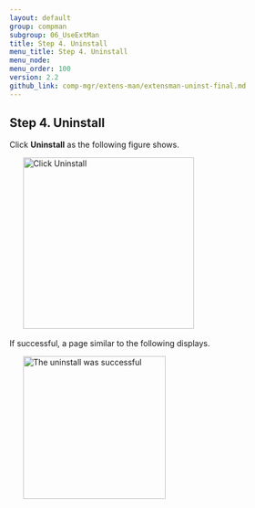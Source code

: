```yaml
---
layout: default 
group: compman
subgroup: 06_UseExtMan
title: Step 4. Uninstall
menu_title: Step 4. Uninstall
menu_node: 
menu_order: 100
version: 2.2
github_link: comp-mgr/extens-man/extensman-uninst-final.md
---
```


## Step 4. Uninstall
Click **Uninstall** as the following figure shows.

&nbsp;&nbsp;&nbsp;&nbsp;&nbsp;&nbsp;<img src="{{ site.baseurl }}common/images/extensman_uninst2.png" width="300px" alt="Click Uninstall">

If successful, a page similar to the following displays.

&nbsp;&nbsp;&nbsp;&nbsp;&nbsp;&nbsp;<img src="{{ site.baseurl }}common/images/extensman_uninst-success.png" width="250px" alt="The uninstall was successful">


